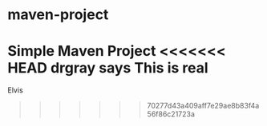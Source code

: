 # maven-project

Simple Maven Project
<<<<<<< HEAD
 drgray says  This is real 
=======
Elvis
>>>>>>> 70277d43a409aff7e29ae8b83f4a56f86c21723a
